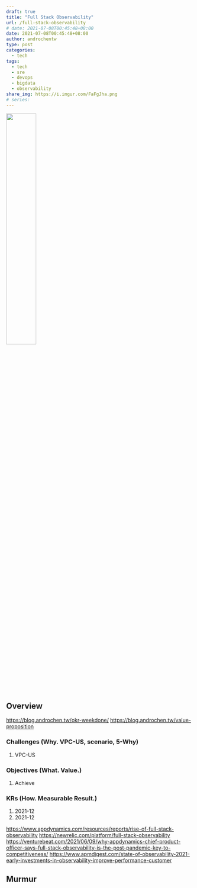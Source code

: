 ```yaml
---
draft: true
title: "Full Stack Observability"
url: /full-stack-observability
# date: 2021-07-08T00:45:48+08:00
date: 2021-07-08T00:45:48+08:00
author: androchentw
type: post
categories:
  - tech
tags: 
  - tech
  - sre
  - devops
  - bigdata
  - observability
share_img: https://i.imgur.com/FaFgJha.png
# series: 
---
```


<img style="width:40%;" src="https://i.imgur.com/FaFgJha.png">

## Overview

https://blog.androchen.tw/okr-weekdone/
https://blog.androchen.tw/value-proposition

### Challenges (Why. VPC-US, scenario, 5-Why)

1. VPC-US

### Objectives (What. Value.)

1. Achieve

### KRs (How. Measurable Result.)

1. 2021-12
2. 2021-12




https://www.appdynamics.com/resources/reports/rise-of-full-stack-observability
https://newrelic.com/platform/full-stack-observability
https://venturebeat.com/2021/06/09/why-appdynamics-chief-product-officer-says-full-stack-observability-is-the-post-pandemic-key-to-competitiveness/
https://www.apmdigest.com/state-of-observability-2021-early-investments-in-observability-improve-performance-customer

## Murmur
